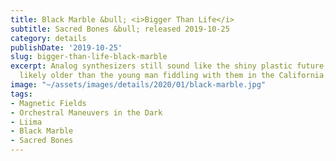 ```yaml
---
title: Black Marble &bull; <i>Bigger Than Life</i>
subtitle: Sacred Bones &bull; released 2019-10-25
category: details
publishDate: '2019-10-25'
slug: bigger-than-life-black-marble
excerpt: Analog synthesizers still sound like the shiny plastic future, even if they’re
  likely older than the young man fiddling with them in the California sunshine.
image: "~/assets/images/details/2020/01/black-marble.jpg"
tags:
- Magnetic Fields
- Orchestral Maneuvers in the Dark
- Liima
- Black Marble
- Sacred Bones
---
```


